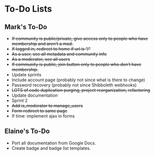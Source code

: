# To-Do Lists

## Mark's To-Do

* <del>If community is public/private, give access only to people who have membership and aren’t a mod.</del>
* <del>If logged in, redirect to home if url is “/”</del>
* <del>As a user, see all metadata and community info</del>
* <del>As a moderator, see all users</del>
* <del>If community is public, join button only to people who don’t have membership.</del>
* Update sprints
 * Include account page (probably not since what is there to change)
 * Password recovery (probably not since Shibboleth webhooks)
 * <del>LOTS of code duplication purging, project reorganization, refactoring</del>
* Update documentation
* Sprint 2
* <del>Add is_moderator to manage_users</del>
* <del>Form redirect to same page</del>
* If time: implement ajax in forms


## Elaine's To-Do

* Port all documentation from Google Docs.
* Create badge and badge list templates.